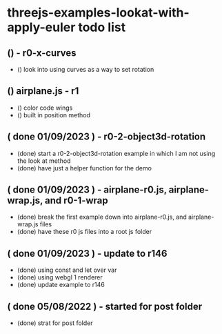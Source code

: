 # threejs-examples-lookat-with-apply-euler todo list

## () - r0-x-curves
* () look into using curves as a way to set rotation

## () airplane.js - r1
* () color code wings
* () built in position method

## ( done 01/09/2023 ) - r0-2-object3d-rotation
* (done) start a r0-2-object3d-rotation example in which I am not using the look at method
* (done) have just a helper function for the demo

## ( done 01/09/2023 ) - airplane-r0.js, airplane-wrap.js, and r0-1-wrap
* (done) break the first example down into airplane-r0.js, and airplane-wrap.js files
* (done) have these r0 js files into a root js folder

## ( done 01/09/2023 ) - update to r146
* (done) using const and let over var
* (done) using webgl 1 renderer
* (done) update example to r146

## ( done 05/08/2022 ) - started for post folder
* (done) strat for post folder
